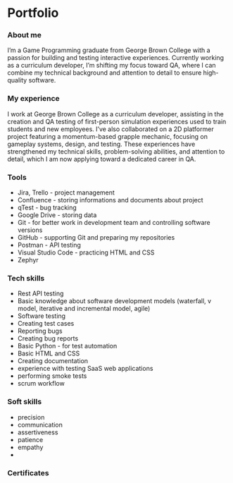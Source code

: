 # Portfolio

### About me
I’m a Game Programming graduate from George Brown College with a passion for building and testing interactive experiences. Currently working as a curriculum developer, I’m shifting my focus toward QA, where I can combine my technical background and attention to detail to ensure high-quality software.

### My experience
I work at George Brown College as a curriculum developer, assisting in the creation and QA testing of first-person simulation experiences used to train students and new employees. I’ve also collaborated on a 2D platformer project featuring a momentum-based grapple mechanic, focusing on gameplay systems, design, and testing. These experiences have strengthened my technical skills, problem-solving abilities, and attention to detail, which I am now applying toward a dedicated career in QA.

### Tools
* Jira, Trello - project management
* Confluence - storing informations and documents about project
* qTest - bug tracking
* Google Drive - storing data
* Git - for better work in development team and controlling software versions
* GitHub - supporting Git and preparing my repositories
* Postman - API testing
* Visual Studio Code - practicing HTML and CSS
* Zephyr

### Tech skills
* Rest API testing
* Basic knowledge about software development models (waterfall, v model, iterative and incremental model, agile)
* Software testing
* Creating test cases
* Reporting bugs
* Creating bug reports
* Basic Python - for test automation
* Basic HTML and CSS
* Creating documentation
* experience with testing SaaS web applications
* performing smoke tests
* scrum workflow
  
### Soft skills
* precision
* communication
* assertiveness
* patience
* empathy
* 
### Certificates
